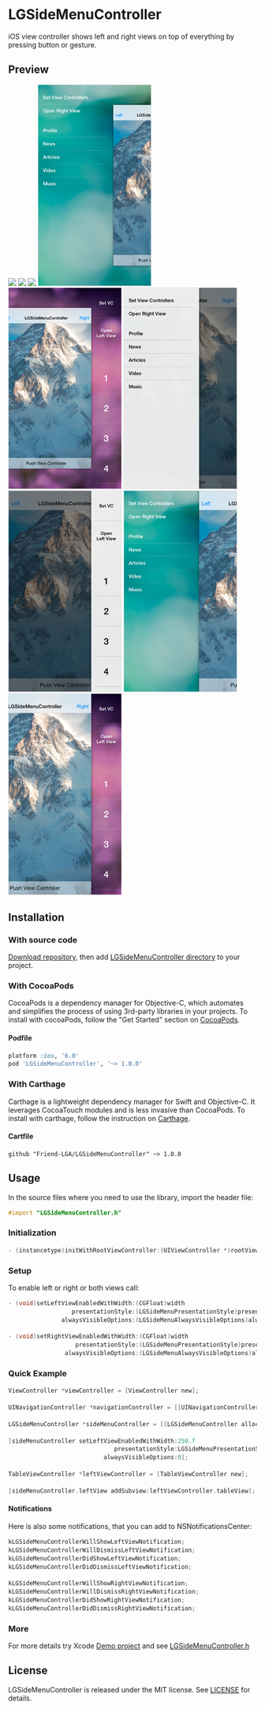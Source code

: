 # LGSideMenuController

iOS view controller shows left and right views on top of everything by pressing button or gesture.

## Preview

<img src="https://raw.githubusercontent.com/Friend-LGA/ReadmeFiles/master/LGSideMenuController/Preview1.gif" width="230"/>
<img src="https://raw.githubusercontent.com/Friend-LGA/ReadmeFiles/master/LGSideMenuController/Preview2.gif" width="230"/>
<img src="https://raw.githubusercontent.com/Friend-LGA/ReadmeFiles/master/LGSideMenuController/Preview3.gif" width="230"/>
<img src="https://raw.githubusercontent.com/Friend-LGA/ReadmeFiles/master/LGSideMenuController/1.png" width="230"/>
<img src="https://raw.githubusercontent.com/Friend-LGA/ReadmeFiles/master/LGSideMenuController/2.png" width="230"/>
<img src="https://raw.githubusercontent.com/Friend-LGA/ReadmeFiles/master/LGSideMenuController/3.png" width="230"/>
<img src="https://raw.githubusercontent.com/Friend-LGA/ReadmeFiles/master/LGSideMenuController/4.png" width="230"/>
<img src="https://raw.githubusercontent.com/Friend-LGA/ReadmeFiles/master/LGSideMenuController/5.png" width="230"/>
<img src="https://raw.githubusercontent.com/Friend-LGA/ReadmeFiles/master/LGSideMenuController/6.png" width="230"/>

## Installation

### With source code

[Download repository](https://github.com/Friend-LGA/LGSideMenuController/archive/master.zip), then add [LGSideMenuController directory](https://github.com/Friend-LGA/LGSideMenuController/blob/master/LGSideMenuController/) to your project.

### With CocoaPods

CocoaPods is a dependency manager for Objective-C, which automates and simplifies the process of using 3rd-party libraries in your projects. To install with cocoaPods, follow the "Get Started" section on [CocoaPods](https://cocoapods.org/).

#### Podfile
```ruby
platform :ios, '6.0'
pod 'LGSideMenuController', '~> 1.0.0'
```

### With Carthage

Carthage is a lightweight dependency manager for Swift and Objective-C. It leverages CocoaTouch modules and is less invasive than CocoaPods. To install with carthage, follow the instruction on [Carthage](https://github.com/Carthage/Carthage/).

#### Cartfile
```
github "Friend-LGA/LGSideMenuController" ~> 1.0.0
```

## Usage

In the source files where you need to use the library, import the header file:

```objective-c
#import "LGSideMenuController.h"
```

### Initialization

```objective-c
- (instancetype)initWithRootViewController:(UIViewController *)rootViewController;
```

### Setup

To enable left or right or both views call:

```objective-c
- (void)setLeftViewEnabledWithWidth:(CGFloat)width
                  presentationStyle:(LGSideMenuPresentationStyle)presentationStyle
               alwaysVisibleOptions:(LGSideMenuAlwaysVisibleOptions)alwaysVisibleOptions;   // for example you can make view always visible on ipad landscape orientation

- (void)setRightViewEnabledWithWidth:(CGFloat)width
                   presentationStyle:(LGSideMenuPresentationStyle)presentationStyle
                alwaysVisibleOptions:(LGSideMenuAlwaysVisibleOptions)alwaysVisibleOptions;  // for example you can make view always visible on ipad landscape orientation
```

### Quick Example

```objective-c
ViewController *viewController = [ViewController new];

UINavigationController *navigationController = [[UINavigationController alloc] initWithRootViewController:viewController];

LGSideMenuController *sideMenuController = [[LGSideMenuController alloc] initWithRootViewController:navigationController];

[sideMenuController setLeftViewEnabledWithWidth:250.f
                              presentationStyle:LGSideMenuPresentationStyleScaleFromBig
                           alwaysVisibleOptions:0];

TableViewController *leftViewController = [TableViewController new];

[sideMenuController.leftView addSubview:leftViewController.tableView];
```

#### Notifications

Here is also some notifications, that you can add to NSNotificationsCenter:

```objective-c
kLGSideMenuControllerWillShowLeftViewNotification;
kLGSideMenuControllerWillDismissLeftViewNotification;
kLGSideMenuControllerDidShowLeftViewNotification;
kLGSideMenuControllerDidDismissLeftViewNotification;

kLGSideMenuControllerWillShowRightViewNotification;
kLGSideMenuControllerWillDismissRightViewNotification;
kLGSideMenuControllerDidShowRightViewNotification;
kLGSideMenuControllerDidDismissRightViewNotification;
```

### More

For more details try Xcode [Demo project](https://github.com/Friend-LGA/LGSideMenuController/blob/master/Demo) and see [LGSideMenuController.h](https://github.com/Friend-LGA/LGSideMenuController/blob/master/LGSideMenuController/LGSideMenuController.h)

## License

LGSideMenuController is released under the MIT license. See [LICENSE](https://raw.githubusercontent.com/Friend-LGA/LGSideMenuController/master/LICENSE) for details.

